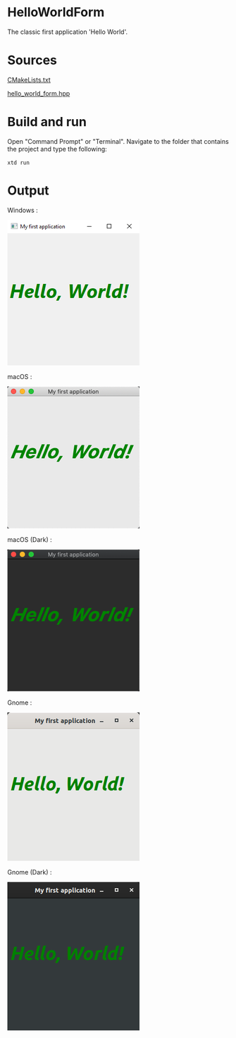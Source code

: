 # HelloWorldForm

The classic first application 'Hello World'.

# Sources

[CMakeLists.txt](CMakeLists.txt)

[hello_world_form.hpp](hello_world_form.hpp)

# Build and run

Open "Command Prompt" or "Terminal". Navigate to the folder that contains the project and type the following:

```shell
xtd run
```

# Output

Windows :

![Screenshot](../../../docs/pictures/examples/hello_world_form_w.png)

macOS :

![Screenshot](../../../docs/pictures/examples/hello_world_form_m.png)

macOS (Dark) :

![Screenshot](../../../docs/pictures/examples/hello_world_form_md.png)

Gnome :

![Screenshot](../../../docs/pictures/examples/hello_world_form_g.png)

Gnome (Dark) :

![Screenshot](../../../docs/pictures/examples/hello_world_form_gd.png)
